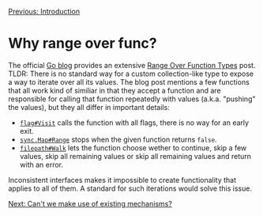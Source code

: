 [Previous: Introduction](./01.md)

# Why range over func?

The official [Go blog](https://go.dev/blog/) provides an extensive [Range Over Function Types](https://go.dev/blog/range-functions) post. TLDR: There is no standard way for a custom collection-like type to expose a way to iterate over all its values. The blog post mentions a few functions that all work kind of similiar in that they accept a function and are responsible for calling that function repeatedly with values (a.k.a. "pushing" the values), but they all differ in important details:

* [`flag#Visit`](https://pkg.go.dev/flag#Visit) calls the function with all flags, there is no way for an early exit.
* [`sync.Map#Range`](https://pkg.go.dev/sync.Map#Range) stops when the given function returns `false`.
* [`filepath#Walk`](https://pkg.go.dev/path/filepath#Walk) lets the function choose wether to continue, skip a few values, skip all remaining values or skip all remaining values and return with an error.

Inconsistent interfaces makes it impossible to create functionality that applies to all of them. A standard for such iterations would solve this issue.

[Next: Can't we make use of existing mechanisms?](./03_00_prolog.md)
